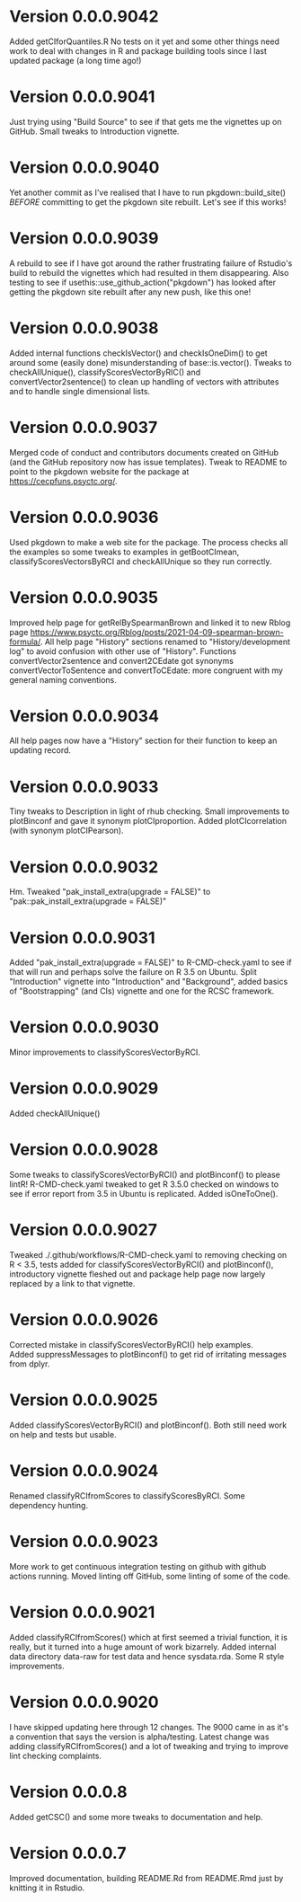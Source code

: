 # Version 0.0.0.9042
Added getCIforQuantiles.R  No tests on it yet and some other things need work to deal with changes in R and package building tools since I last updated package (a long time ago!)

# Version 0.0.0.9041
Just trying using "Build Source" to see if that gets me the vignettes up on GitHub.  Small tweaks to Introduction vignette.

# Version 0.0.0.9040
Yet another commit as I've realised that I have to run pkgdown::build_site() _BEFORE_ committing to get the pkgdown site
rebuilt.  Let's see if this works!

# Version 0.0.0.9039
A rebuild to see if I have got around the rather frustrating failure of Rstudio's build to rebuild the vignettes which had
resulted in them disappearing.  Also testing to see if usethis::use_github_action("pkgdown") has looked after getting the
pkgdown site rebuilt after any new push, like this one!

# Version 0.0.0.9038
Added internal functions checkIsVector() and checkIsOneDim() to get around some (easily done) misunderstanding of base::is.vector().
Tweaks to checkAllUnique(), classifyScoresVectorByRIC() and convertVector2sentence() to clean up handling of vectors with attributes
and to handle single dimensional lists.

# Version 0.0.0.9037
Merged code of conduct and contributors documents created on GitHub (and the GitHub repository now has issue templates).
Tweak to README to point to the pkgdown website for the package at https://cecpfuns.psyctc.org/.

# Version 0.0.0.9036
Used pkgdown to make a web site for the package.  The process checks all the examples so some tweaks to examples in getBootCImean, 
classifyScoresVectorsByRCI and checkAllUnique so they run correctly.

# Version 0.0.0.9035
Improved help page for getRelBySpearmanBrown and linked it to new Rblog page https://www.psyctc.org/Rblog/posts/2021-04-09-spearman-brown-formula/.
All help page "History" sections renamed to "History/development log" to avoid confusion with other use of "History".  Functions convertVector2sentence and convert2CEdate got synonyms convertVectorToSentence and convertToCEdate: more congruent with my general naming conventions.

# Version 0.0.0.9034
All help pages now have a "History" section for their function to keep an updating record.

# Version 0.0.0.9033
Tiny tweaks to Description in light of rhub checking.  Small improvements to plotBinconf and gave it synonym plotCIproportion. 
Added plotCIcorrelation (with synonym plotCIPearson).

# Version 0.0.0.9032
Hm.  Tweaked "pak_install_extra(upgrade = FALSE)" to "pak::pak_install_extra(upgrade = FALSE)"

# Version 0.0.0.9031
Added "pak_install_extra(upgrade = FALSE)" to R-CMD-check.yaml to see if that will 
run and perhaps solve the failure on R 3.5 on Ubuntu.
Split "Introduction" vignette into "Introduction" and "Background", added basics of 
"Bootstrapping" (and CIs) vignette and one for the RCSC framework.

# Version 0.0.0.9030
Minor improvements to classifyScoresVectorByRCI.

# Version 0.0.0.9029
Added checkAllUnique()

# Version 0.0.0.9028
Some tweaks to classifyScoresVectorByRCI() and plotBinconf() to please lintR!  R-CMD-check.yaml 
tweaked to get R 3.5.0 checked on windows to see if error report from 3.5 in Ubuntu is replicated.
Added isOneToOne().

# Version 0.0.0.9027
Tweaked ./.github/workflows/R-CMD-check.yaml to removing checking on R < 3.5, tests added for 
classifyScoresVectorByRCI() and plotBinconf(), introductory vignette fleshed out and 
package help page now largely replaced by a link to that vignette.

# Version 0.0.0.9026
Corrected mistake in classifyScoresVectorByRCI() help examples.  
Added suppressMessages to plotBinconf() to get rid of irritating messages from dplyr.

# Version 0.0.0.9025
Added classifyScoresVectorByRCI() and plotBinconf(). 
Both still need work on help and tests but usable.

# Version 0.0.0.9024
Renamed classifyRCIfromScores to classifyScoresByRCI.  Some dependency hunting. 

# Version 0.0.0.9023
More work to get continuous integration testing on github with github actions running.
Moved linting off GitHub, some linting of some of the code.

# Version 0.0.0.9021
Added classifyRCIfromScores() which at first seemed a trivial function, 
it is really, but it turned into a huge amount of work bizarrely.
Added internal data directory data-raw for test data and hence
sysdata.rda.  Some R style improvements.

# Version 0.0.0.9020

I have skipped updating here through 12 changes.  The 9000 came
in as it's a convention that says the version is alpha/testing.
Latest change was adding classifyRCIfromScores() and a lot of
tweaking and trying to improve lint checking complaints.

# Version 0.0.0.8

Added getCSC() and some more tweaks to documentation and help.

# Version 0.0.0.7

Improved documentation, building README.Rd from README.Rmd just by 
knitting it in Rstudio.

